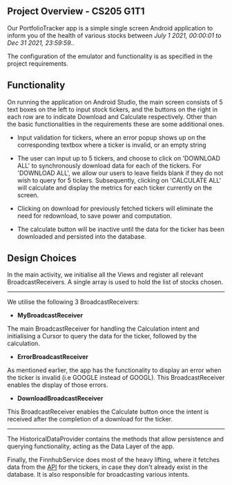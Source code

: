 ## Project Overview - CS205 G1T1

Our PortfolioTracker app is a simple single screen Android application to inform you of the health of various stocks between *July 1 2021, 00:00:01 to Dec 31 2021, 23:59:59.*.

The configuration of the emulator and functionality is as specified in the project requirements.

## Functionality

On running the application on Android Studio, the main screen consists of 5 text boxes on the left to input stock tickers, and the buttons on the right in each row are to indicate Download and Calculate respectively. Other than the basic functionalities in the requirements these are some additional ones.

- Input validation for tickers, where an error popup shows up on the corresponding textbox where a ticker is invalid, or an empty string

- The user can input up to 5 tickers, and choose to click on 'DOWNLOAD ALL' to synchronously download data for each of the tickers. For 'DOWNLOAD ALL', we allow our users to leave fields blank if they do not wish to query for 5 tickers. Subsequently, clicking on 'CALCULATE ALL' will calculate and display the metrics for each ticker currently on the screen.

- Clicking on download for previously fetched tickers will eliminate the need for redownload, to save power and computation.

- The calculate button will be inactive until the data for the ticker has been downloaded and persisted into the database.

## Design Choices

In the main activity, we initialise all the Views and register all relevant BroadcastReceivers. A single array is used to hold the list of stocks chosen.
***
We utilise the following 3 BroadcastReceivers:

- **MyBroadcastReceiver**

The main BroadcastReceiver for handling the Calculation intent and initialising a Cursor to query the data for the ticker, followed by the calculation.

- **ErrorBroadcastReceiver**

As mentioned earlier, the app has the functionality to display an error when the ticker is invalid (i.e GOOGLE instead of GOOGL). This BroadcastReceiver enables the display of those errors.

- **DownloadBroadcastReceiver** 

This BroadcastReceiver enables the Calculate button once the intent is received after the completion of a download for the ticker.
***

The HistoricalDataProvider contains the methods that allow persistence and querying functionality, acting as the Data Layer of the app.

Finally, the FinnhubService does most of the heavy lifting, where it fetches data from the [API](https://finnhub.io) for the tickers, in case they don't already exist in the database. It is also responsible for broadcasting various intents.